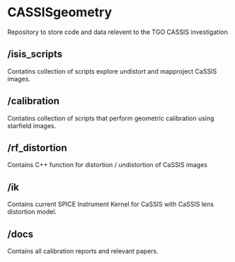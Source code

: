 # CASSISgeometry
Repository to store code and data relevent to the TGO CASSIS investigation 

## /isis_scripts
Contatins collection of scripts explore undistort and mapproject CaSSIS images.

## /calibration
Contatins collection of scripts that perform geometric calibration using starfield images.

## /rf_distortion
Contains C++ function for distortion / undistortion of CaSSIS images

## /ik
Contains current SPICE Instrument Kernel for CaSSIS with CaSSIS lens distortion model. 

## /docs
Contains all calibration reports and relevant papers.
